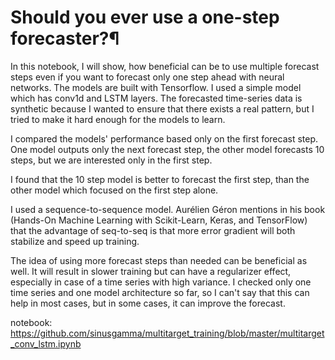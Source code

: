 # Should you ever use a one-step forecaster?¶

In this notebook, I will show, how beneficial can be to use multiple forecast steps even if you want to forecast only one step ahead with neural networks. The models are built with Tensorflow. I used a simple model which has conv1d and LSTM layers. The forecasted time-series data is synthetic because I wanted to ensure that there exists a real pattern, but I tried to make it hard enough for the models to learn.

I compared the models' performance based only on the first forecast step. One model outputs only the next forecast step, the other model forecasts 10 steps, but we are interested only in the first step.

I found that the 10 step model is better to forecast the first step, than the other model which focused on the first step alone.

I used a sequence-to-sequence model. Aurélien Géron mentions in his book (Hands-On Machine Learning with Scikit-Learn, Keras, and TensorFlow) that the advantage of seq-to-seq is that more error gradient will both stabilize and speed up training.

The idea of using more forecast steps than needed can be beneficial as well. It will result in slower training but can have a regularizer effect, especially in case of a time series with high variance. I checked only one time series and one model architecture so far, so I can't say that this can help in most cases, but in some cases, it can improve the forecast.

notebook: https://github.com/sinusgamma/multitarget_training/blob/master/multitarget_conv_lstm.ipynb
